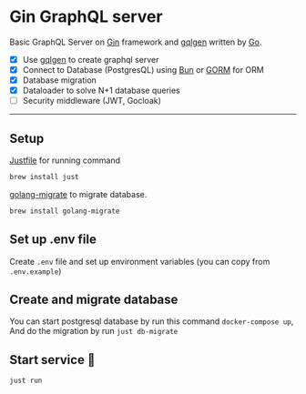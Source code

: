 # Gin GraphQL server

Basic GraphQL Server on [Gin](https://github.com/gin-gonic/gin) framework and [gqlgen](https://github.com/99designs/gqlgen) written by [Go](https://go.dev/).

- [x] Use [gqlgen](https://github.com/99designs/gqlgen) to create graphql server
- [x] Connect to Database (PostgresQL) using [Bun](https://bun.uptrace.dev/) or [GORM](https://gorm.io/) for ORM
- [x] Database migration
- [x] Dataloader to solve N+1 database queries
- [ ] Security middleware (JWT, Gocloak)

---

## Setup

[Justfile](https://github.com/casey/just) for running command

```bash
brew install just
```

[golang-migrate](https://github.com/golang-migrate/migrate) to migrate database.

```bash
brew install golang-migrate
```

## Set up .env file

Create `.env` file and set up environment variables (you can copy from `.env.example`)

## Create and migrate database

You can start postgresql database by run this command `docker-compose up`,
And do the migration by run `just db-migrate`

## Start service 🚀

```bash
just run
```
